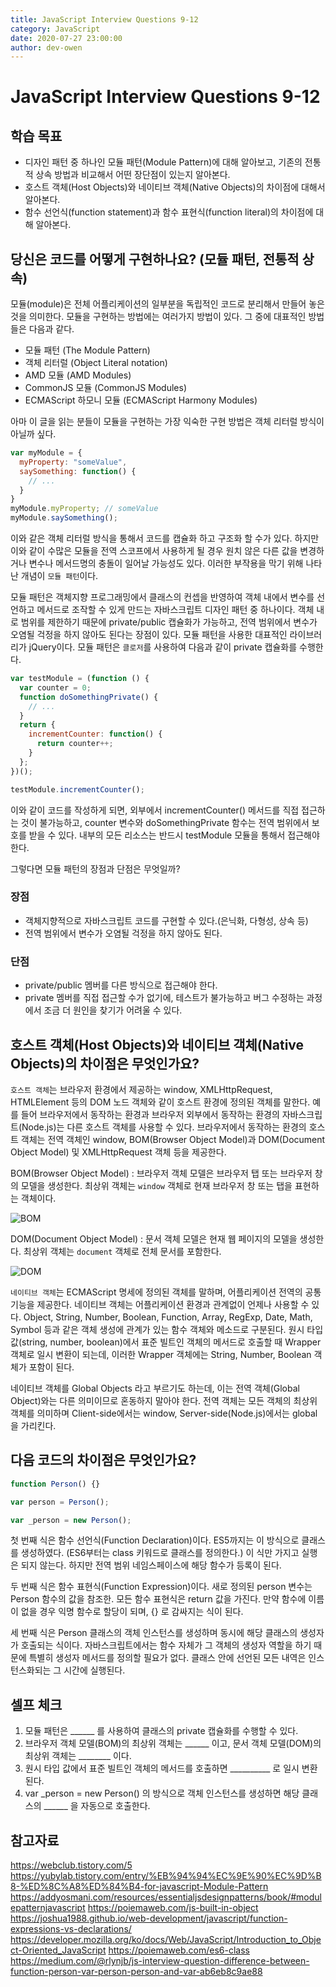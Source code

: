 ```yaml
---
title: JavaScript Interview Questions 9-12
category: JavaScript
date: 2020-07-27 23:00:00
author: dev-owen
---
```


# JavaScript Interview Questions 9-12

## 학습 목표

- 디자인 패턴 중 하나인 모듈 패턴(Module Pattern)에 대해 알아보고, 기존의 전통적 상속 방법과 비교해서 어떤 장단점이 있는지 알아본다.
- 호스트 객체(Host Objects)와 네이티브 객체(Native Objects)의 차이점에 대해서 알아본다.
- 함수 선언식(function statement)과 함수 표현식(function literal)의 차이점에 대해 알아본다.

## 당신은 코드를 어떻게 구현하나요? (모듈 패턴, 전통적 상속)

모듈(module)은 전체 어플리케이션의 일부분을 독립적인 코드로 분리해서 만들어 놓은 것을 의미한다. 모듈을 구현하는 방법에는 여러가지 방법이 있다. 
그 중에 대표적인 방법들은 다음과 같다.

- 모듈 패턴 (The Module Pattern)
- 객체 리터럴 (Object Literal notation)
- AMD 모듈 (AMD Modules)
- CommonJS 모듈 (CommonJS Modules)
- ECMAScript 하모니 모듈 (ECMAScript Harmony Modules)

아마 이 글을 읽는 분들이 모듈을 구현하는 가장 익숙한 구현 방법은 객체 리터럴 방식이 아닐까 싶다.

```javascript
var myModule = {
  myProperty: "someValue",
  saySomething: function() {
    // ...
  }  	
}
myModule.myProperty; // someValue
myModule.saySomething();
```

이와 같은 객체 리터럴 방식을 통해서 코드를 캡슐화 하고 구조화 할 수가 있다. 하지만 이와 같이 수많은 모듈을 전역 스코프에서 사용하게 될 경우 
원치 않은 다른 값을 변경하거나 변수나 메서드명의 충돌이 일어날 가능성도 있다. 이러한 부작용을 막기 위해 나타난 개념이 `모듈 패턴`이다.

모듈 패턴은 객체지향 프로그래밍에서 클래스의 컨셉을 반영하여 객체 내에서 변수를 선언하고 메서드로 조작할 수 있게 만드는 자바스크립트 디자인 패턴 중 하나이다. 
객체 내로 범위를 제한하기 때문에 private/public 캡슐화가 가능하고, 전역 범위에서 변수가 오염될 걱정을 하지 않아도 된다는 장점이 있다. 
모듈 패턴을 사용한 대표적인 라이브러리가 jQuery이다. 모듈 패턴은 `클로저`를 사용하여 다음과 같이 private 캡슐화를 수행한다.

```javascript
var testModule = (function () {
  var counter = 0;
  function doSomethingPrivate() {
    // ...
  }
  return {
    incrementCounter: function() {
      return counter++;
    }
  };   
})();

testModule.incrementCounter();
```

이와 같이 코드를 작성하게 되면, 외부에서 incrementCounter() 메서드를 직접 접근하는 것이 불가능하고, counter 변수와 doSomethingPrivate 함수는 전역 범위에서 보호를 받을 수 있다. 
내부의 모든 리소스는 반드시 testModule 모듈을 통해서 접근해야 한다. 

그렇다면 모듈 패턴의 장점과 단점은 무엇일까?

### 장점

- 객체지향적으로 자바스크립트 코드를 구현할 수 있다.(은닉화, 다형성, 상속 등)
- 전역 범위에서 변수가 오염될 걱정을 하지 않아도 된다.

### 단점

- private/public 멤버를 다른 방식으로 접근해야 한다.
- private 멤버를 직접 접근할 수가 없기에, 테스트가 불가능하고 버그 수정하는 과정에서 조금 더 원인을 찾기가 어려울 수 있다.

## 호스트 객체(Host Objects)와 네이티브 객체(Native Objects)의 차이점은 무엇인가요?

`호스트 객체`는 브라우저 환경에서 제공하는 window, XMLHttpRequest, HTMLElement 등의 DOM 노드 객체와 같이 호스트 환경에 정의된 객체를 말한다. 
예를 들어 브라우저에서 동작하는 환경과 브라우저 외부에서 동작하는 환경의 자바스크립트(Node.js)는 다른 호스트 객체를 사용할 수 있다. 
브라우저에서 동작하는 환경의 호스트 객체는 전역 객체인 window, BOM(Browser Object Model)과 DOM(Document Object Model) 및 XMLHttpRequest 객체 등을 제공한다.

BOM(Browser Object Model) : 브라우저 객체 모델은 브라우저 탭 또는 브라우저 창의 모델을 생성한다. 최상위 객체는 `window` 객체로 현재 브라우저 창 또는 탭을 표현하는 객체이다.

![BOM](https://poiemaweb.com/img/BOM.png)

DOM(Document Object Model) : 문서 객체 모델은 현재 웹 페이지의 모델을 생성한다. 최상위 객체는 `document` 객체로 전체 문서를 포함한다.

![DOM](https://poiemaweb.com/img/DOM.png)

`네이티브 객체`는 ECMAScript 명세에 정의된 객체를 말하며, 어플리케이션 전역의 공통 기능을 제공한다. 네이티브 객체는 어플리케이션 환경과 관계없이 언제나 사용할 수 있다. 
Object, String, Number, Boolean, Function, Array, RegExp, Date, Math, Symbol 등과 같은 객체 생성에 관계가 있는 함수 객체와 메소드로 구분된다. 
원시 타입 값(string, number, boolean)에서 표준 빌트인 객체의 메서드로 호출할 때 Wrapper 객체로 일시 변환이 되는데, 이러한 Wrapper 객체에는 String, Number, Boolean 객체가 포함이 된다.

네이티브 객체를 Global Objects 라고 부르기도 하는데, 이는 전역 객체(Global Object)와는 다른 의미이므로 혼동하지 말아야 한다. 
전역 객체는 모든 객체의 최상위 객체를 의미하며 Client-side에서는 window, Server-side(Node.js)에서는 global을 가리킨다.

## 다음 코드의 차이점은 무엇인가요?
```javascript
function Person() {}

var person = Person();

var _person = new Person();
```

첫 번째 식은 함수 선언식(Function Declaration)이다. ES5까지는 이 방식으로 클래스를 생성하였다. (ES6부터는 class 키워드로 클래스를 정의한다.)
이 식만 가지고 실행은 되지 않는다. 하지만 전역 범위 네임스페이스에 해당 함수가 등록이 된다. 

두 번째 식은 함수 표현식(Function Expression)이다. 새로 정의된 person 변수는 Person 함수의 값을 참조한. 모든 함수 표현식은 return 값을 가진다.
만약 함수에 이름이 없을 경우 익명 함수로 할당이 되며, {} 로 감싸지는 식이 된다.

세 번째 식은 Person 클래스의 객체 인스턴스를 생성하며 동시에 해당 클래스의 생성자가 호출되는 식이다.
자바스크립트에서는 함수 자체가 그 객체의 생성자 역할을 하기 때문에 특별히 생성자 메서드를 정의할 필요가 없다. 클래스 안에 선언된 모든 내역은 인스턴스화되는 그 시간에 실행된다.

## 셀프 체크

1. 모듈 패턴은 ______ 를 사용하여 클래스의 private 캡슐화를 수행할 수 있다.
2. 브라우저 객체 모델(BOM)의 최상위 객체는 ______ 이고, 문서 객체 모델(DOM)의 최상위 객체는 ________ 이다.
3. 원시 타입 값에서 표준 빌트인 객체의 메서드를 호출하면 __________ 로 일시 변환된다.
4. var _person = new Person() 의 방식으로 객체 인스턴스를 생성하면 해당 클래스의 ______ 을 자동으로 호출한다.

## 참고자료
https://webclub.tistory.com/5
https://yubylab.tistory.com/entry/%EB%94%94%EC%9E%90%EC%9D%B8-%ED%8C%A8%ED%84%B4-for-javascript-Module-Pattern
https://addyosmani.com/resources/essentialjsdesignpatterns/book/#modulepatternjavascript
https://poiemaweb.com/js-built-in-object
https://joshua1988.github.io/web-development/javascript/function-expressions-vs-declarations/
https://developer.mozilla.org/ko/docs/Web/JavaScript/Introduction_to_Object-Oriented_JavaScript
https://poiemaweb.com/es6-class
https://medium.com/@rlynjb/js-interview-question-difference-between-function-person-var-person-person-and-var-ab6eb8c9ae88
